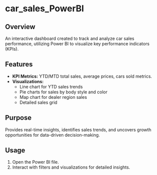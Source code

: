# car_sales_PowerBI

## Overview
An interactive dashboard created to track and analyze car sales performance, utilizing Power BI to visualize key performance indicators (KPIs).

## Features
- **KPI Metrics:** YTD/MTD total sales, average prices, cars sold metrics.
- **Visualizations:** 
  - Line chart for YTD sales trends
  - Pie charts for sales by body style and color
  - Map chart for dealer region sales
  - Detailed sales grid

## Purpose
Provides real-time insights, identifies sales trends, and uncovers growth opportunities for data-driven decision-making.

## Usage
1. Open the Power BI file.
2. Interact with filters and visualizations for detailed insights.
